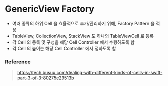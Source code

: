 # GenericView Factory
* 여러 종류의 하위 Cell 을 효율적으로 추가/관리하기 위해, Factory Pattern 을 적용
* TableView, CollectionView, StackView 도 하나의 TableViewCell 로 등록
* 각 Cell 의 등록 및 구성을 해당 Cell Controller 에서 수행하도록 함
* 각 Cell 의 높이는 해당 Cell Controller 에서 정하도록 함
### Reference
  > https://tech.busuu.com/dealing-with-different-kinds-of-cells-in-swift-part-3-of-3-80275e29513b
